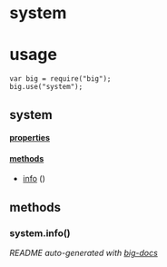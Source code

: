# system


# usage

    var big = require("big");
    big.use("system");

## system

#### [properties](#system-properties)


#### [methods](#system-methods)

  - [info](#system-methods-info) ()





<a name="system-methods"></a> 

## methods 

<a name="system-methods-info"></a> 

### system.info()


*README auto-generated with [big-docs](https://github.com/bigcompany/big/tree/master/resources/docs)*